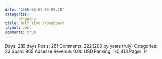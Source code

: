 ```yaml
---
date: '2006-06-02 09:08:18'
categories:
    - blogging
title: half time scoreboard
layout: post
comments: true
---
```

Days: 289 days 
Posts: 261 
Comments: 222 (209 by yours truly) 
Categories: 33 
Spam: 965 
Adsense Revenue: 0.00 USD 
Ranking: 145,413 
Pages: 0 
